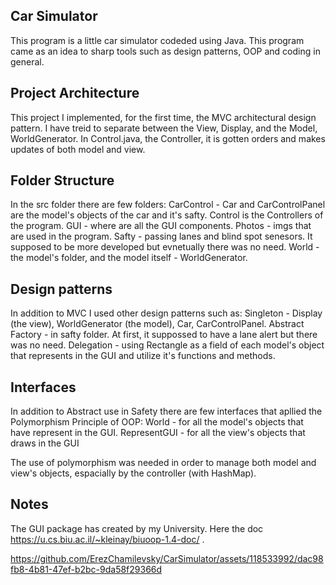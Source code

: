 ## Car Simulator 
This program is a little car simulator codeded using Java. This program came as an idea to sharp tools such as design patterns, OOP and coding in general.

## Project Architecture
This project I implemented, for the first time, the MVC architectural design pattern. I have treid to separate between the View, Display, and the Model, WorldGenerator.
In Control.java, the Controller, it is gotten orders and makes updates of both model and view.

## Folder Structure
In the src folder there are few folders:
CarControl - Car and CarControlPanel are the model's objects of the car and it's safty. Control is the Controllers of the program.
GUI - where are all the GUI components.
Photos - imgs that are used in the program.
Safty - passing lanes and blind spot senesors. It supposed to be more developed but evnetually there was no need.
World - the model's folder, and the model itself - WorldGenerator.

## Design patterns
In addition to MVC I used other design patterns such as:
Singleton - Display (the view), WorldGenerator (the model), Car, CarControlPanel.
Abstract Factory - in safty folder. At first, it suppossed to have a lane alert but there was no need.
Delegation - using Rectangle as a field of each model's object that represents in the GUI and utilize it's functions and methods.

## Interfaces
In addition to Abstract use in Safety there are few interfaces that apllied the Polymorphism Principle of OOP:
World - for all the model's objects that have represent in the GUI.
RepresentGUI - for all the view's objects that draws in the GUI

The use of polymorphism was needed in order to manage both model and view's objects, espacially by the controller (with HashMap).

## Notes
The GUI package has created by my University. Here the doc https://u.cs.biu.ac.il/~kleinay/biuoop-1.4-doc/ .



https://github.com/ErezChamilevsky/CarSimulator/assets/118533992/dac98fb8-4b81-47ef-b2bc-9da58f29366d


